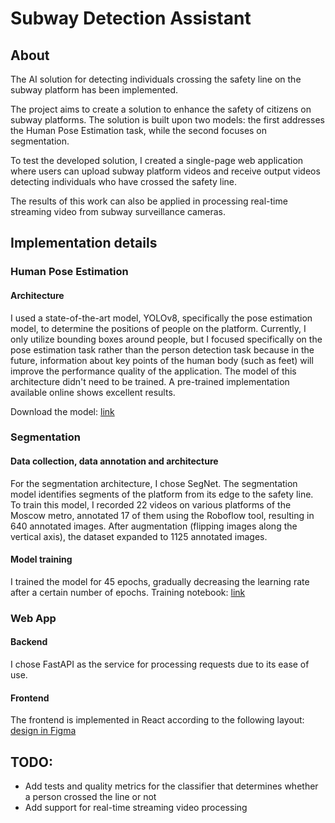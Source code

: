 # Subway Detection Assistant

## About

The AI solution for detecting individuals crossing the safety line on the subway platform has been implemented.

The project aims to create a solution to enhance the safety of citizens on subway platforms. The solution is built upon two models: the first addresses the Human Pose Estimation task, while the second focuses on segmentation.

To test the developed solution, I created a single-page web application where users can upload subway platform videos and receive output videos detecting individuals who have crossed the safety line.

The results of this work can also be applied in processing real-time streaming video from subway surveillance cameras.

## Implementation details

### Human Pose Estimation

#### Architecture

I used a state-of-the-art model, YOLOv8, specifically the pose estimation model, to determine the positions of people on the platform. Currently, I only utilize bounding boxes around people, but I focused specifically on the pose estimation task rather than the person detection task because in the future, information about key points of the human body (such as feet) will improve the performance quality of the application. The model of this architecture didn't need to be trained. A pre-trained implementation available online shows excellent results.

Download the model: [link](https://github.com/ultralytics/assets/releases/download/v8.1.0/yolov8m-pose.pt)

### Segmentation

#### Data collection, data annotation and architecture

For the segmentation architecture, I chose SegNet. The segmentation model identifies segments of the platform from its edge to the safety line. To train this model, I recorded 22 videos on various platforms of the Moscow metro, annotated 17 of them using the Roboflow tool, resulting in 640 annotated images. After augmentation (flipping images along the vertical axis), the dataset expanded to 1125 annotated images.

#### Model training

I trained the model for 45 epochs, gradually decreasing the learning rate after a certain number of epochs. Training notebook: [link](research/segmentation/Segmentation_1125.ipynb)

### Web App

#### Backend

I chose FastAPI as the service for processing requests due to its ease of use.

#### Frontend

The frontend is implemented in React according to the following layout: [design in Figma](https://www.figma.com/file/qGz5kg4ag92exxrOzW0T78/Single-page-Web-App)



## TODO:

* Add tests and quality metrics for the classifier that determines whether a person crossed the line or not
* Add support for real-time streaming video processing